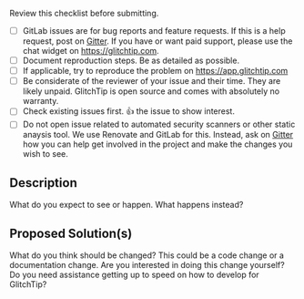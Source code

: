 Review this checklist before submitting.

- [ ] GitLab issues are for bug reports and feature requests. If this is a help request, post on [Gitter](https://gitter.im/GlitchTip/community). If you have or want paid support, please use the chat widget on https://glitchtip.com.
- [ ] Document reproduction steps. Be as detailed as possible.
- [ ] If applicable, try to reproduce the problem on https://app.glitchtip.com
- [ ] Be considerate of the reviewer of your issue and their time. They are likely unpaid. GlitchTip is open source and comes with absolutely no warranty.
- [ ] Check existing issues first. :+1: the issue to show interest.
- [ ] Do not open issue related to automated security scanners or other static anaysis tool. We use Renovate and GitLab for this. Instead, ask on [Gitter](https://gitter.im/GlitchTip/community) how you can help get involved in the project and make the changes you wish to see.

## Description

What do you expect to see or happen. What happens instead?

## Proposed Solution(s)

What do you think should be changed? This could be a code change or a documentation change. Are you interested in doing this change yourself? Do you need assistance getting up to speed on how to develop for GlitchTip?
